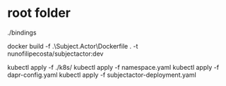 # root folder

./bindings

docker build -f .\Subject.Actor\Dockerfile . -t nunofilipecosta/subjectactor:dev

kubectl apply -f ./k8s/
kubectl apply -f namespace.yaml
kubectl apply -f dapr-config.yaml
kubectl apply -f subjectactor-deployment.yaml
